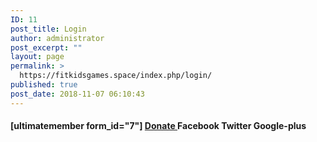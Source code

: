 ```yaml
---
ID: 11
post_title: Login
author: administrator
post_excerpt: ""
layout: page
permalink: >
  https://fitkidsgames.space/index.php/login/
published: true
post_date: 2018-11-07 06:10:43
---
```

<h4>[ultimatemember form_id="7"]
<a role="button" href="#">
Donate
</a>
<a target="_blank" rel="noopener">
Facebook
</a>
<a target="_blank" rel="noopener">
Twitter
</a>
<a target="_blank" rel="noopener">
Google-plus
</a></h4>